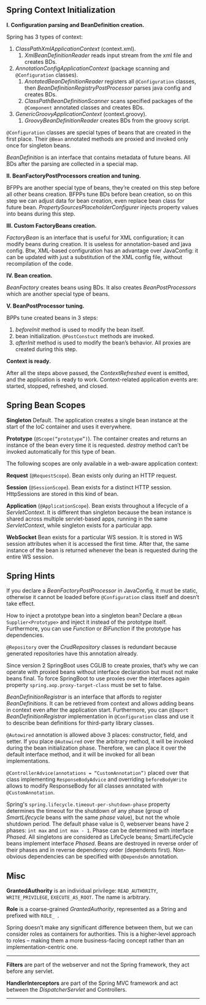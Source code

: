 ## Spring Context Initialization

**I. Configuration parsing and BeanDefinition creation.**

Spring has 3 types of context:
1. *ClassPathXmlApplicationContext* (context.xml).
   1. *XmlBeanDefinitionReader* reads input stream from the xml file and creates BDs.
2. *AnnotationConfigApplicationContext* (package scanning and `@Configuration` classes).
   1. *AnotatedBeanDefinitionReader* registers all `@Configuration` classes, then *BeanDefinitionRegistryPostProcessor* parses java config and creates BDs.
   2. *ClassPathBeanDefinitionScanner* scans specified packages of the `@Component` annotated classes and creates BDs.
3. *GenericGroovyApplicationContext* (context.groovy).
   1. *GroovyBeanDefinitionReader* creates BDs from the groovy script.

`@Configuration` classes are special types of beans that are created in the first place. Their `@Bean` annotated methods are proxied and invoked only once for singleton beans.

*BeanDefinition* is an interface that contains metadata of future beans. All BDs after the parsing are collected in a special map.

**II. BeanFactoryPostProcessors creation and tuning.**

BFPPs are another special type of beans, they’re created on this step before all other beans creation. BFPPs tune BDs before bean creation, so on this step we can adjust data for bean creation, even replace bean class for future bean. *PropertySourcesPlaceholderConfigurer* injects property values into beans during this step.

**III. Custom FactoryBeans creation.**

*FactoryBean* is an interface that is useful for XML configuration; it can modify beans during creation. It is useless for annotation-based and java config. Btw, XML-based configuration has an advantage over JavaConfig: it can be updated with just a substitution of the XML config file, without recompilation of the code.

**IV. Bean creation.**

*BeanFactory* creates beans using BDs. It also creates *BeanPostProcessors* which are another special type of beans.

**V. BeanPostProcessor tuning.**

BPPs tune created beans in 3 steps:
1. *beforeInit* method is used to modify the bean itself.
2. bean initialization. `@PostConstuct` methods are invoked.
3. *afterInit* method is used to modify the bean’s behavior. All proxies are created during this step.

**Context is ready.**

After all the steps above passed, the *ContextRefreshed* event is emitted, and the application is ready to work. Context-related application events are: started, stopped, refreshed, and closed.
## Spring Bean Scopes

**Singleton** Default. The application creates a single bean instance at the start of the IoC container and uses it everywhere.

**Prototype** (`@Scope(“prototype”)`). The container creates and returns an instance of the bean every time it is requested. *destroy* method can’t be invoked automatically for this type of bean.

The following scopes are only available in a web-aware application context:

**Request** (`@RequestScope`). Bean exists only during an HTTP request. 

**Session** (`@SessionScope`). Bean exists for a distinct HTTP session. HttpSessions are stored in this kind of bean.

**Application** (`@ApplicationScope`). Bean exists throughout a lifecycle of a *ServletContext*. It is different than singleton because the bean instance is shared across multiple servlet-based apps, running in the same *ServletContext*, while singleton exists for a particular app.

**WebSocket** Bean exists for a particular WS session. It is stored in WS session attributes when it is accessed the first time. After that, the same instance of the bean is returned whenever the bean is requested during the entire WS session.
## Spring Hints

If you declare a *BeanFactoryPostProcessor* in JavaConfig, it must be static, otherwise it cannot be loaded before `@Configuration` class itself and doesn’t take effect.

How to inject a prototype bean into a singleton bean? Declare a `@Bean Supplier<Prototype>` and inject it instead of the prototype itself. Furthermore, you can use *Function* or *BiFunction* if the prototype has dependencies.

`@Repository` over the *CrudRepository* classes is redundant because generated repositories have this annotation already.

Since version 2 SpringBoot uses CGLIB to create proxies, that’s why we can operate with proxied beans without interface declaration but must not make beans final. To force SpringBoot to use proxies over the interfaces again property `spring.aop.proxy-target-class` must be set to false.

*BeanDefinitionRegistrar* is an interface that affords to register *BeanDefinitions*. It can be retrieved from context and allows adding beans in context even after the application start. Furthermore, you can `@Import` *BeanDefinitionRegistrar* implementation in `@Configuration` class and use it to describe bean definitions for third-party library classes.

`@Autowired` annotation is allowed above 3 places: constructor, field, and setter. If you place `@Autowired` over the arbitrary method, it will be invoked during the bean initialization phase. Therefore, we can place it over the default interface method, and it will be invoked for all bean implementations.

`@ControllerAdvice(annotations = “CustomAnnotation”)` placed over that class implementing `ResponseBodyAdvice` and overriding `beforeBodyWrite` allows to modify ResponseBody for all classes annotated with `@CustomAnnotation`.

Spring's `spring.lifecycle.timeout-per-shutdown-phase` property determines the timeout for the shutdown of any phase (group of *SmartLifecycle* beans with the same *phase* value), but not the whole shutdown period. The default phase value is 0, webserver beans have 2 phases: `int max` and `int max - 1`. Phase can be determined with interface *Phased*. All singletons are considered as LifeCycle beans; SmartLifeCycle beans implement interface *Phased*. Beans are destroyed in reverse order of their phases and in reverse dependency order (dependents first). Non-obvious dependencies can be specified with `@DependsOn` annotation.

## Misc

**GrantedAuthority** is an individual privilege: `READ_AUTHORITY`, `WRITE_PRIVILEGE`, `EXECUTE_AS_ROOT`. The name is arbitrary.

**Role** is a coarse-grained *GrantedAuthority*, represented as a String and prefixed with `ROLE_ `. 

Spring doesn’t make any significant difference between them, but we can consider roles as containers for authorities. This is a higher-level approach to roles – making them a more business-facing concept rather than an implementation-centric one.

---

**Filters** are part of the webserver and not the Spring framework, they act before any servlet.

**HandlerInterceptors** are part of the Spring MVC framework and act between the *DispatcherServlet* and Controllers.

---

